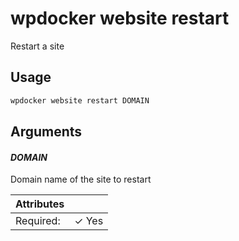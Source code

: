 # wpdocker website restart

Restart a site

## Usage

```bash
wpdocker website restart DOMAIN
```

## Arguments

#### *DOMAIN*

Domain name of the site to restart

| Attributes      | &nbsp;
|-----------------|-------------
| Required:       | ✓ Yes


